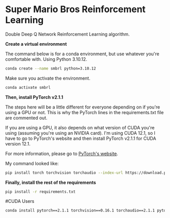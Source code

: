 # Super Mario Bros Reinforcement Learning

Double Deep Q Network Reinforcement Learning algorithm.

**Create a virtual environment**

The command below is for a conda environment, but use whatever you're comfortable with. Using Python 3.10.12.

```bash
conda create --name smbrl python=3.10.12
```

Make sure you activate the environment.

```bash
conda activate smbrl
```

**Then, install PyTorch v2.1.1**

The steps here will be a little different for everyone depending on if you're using a GPU or not. This is why the PyTorch lines in the requirements.txt file are commented out.

If you are using a GPU, it also depends on what version of CUDA you're using (assuming you're using an NVIDIA card). I'm using CUDA 12.1, so I have to go to PyTorch's website and then install PyTorch v2.1.1 for CUDA version 12.1.

For more information, please go to [PyTorch's website](https://pytorch.org/get-started/locally/).

My command looked like:

```bash
pip install torch torchvision torchaudio --index-url https://download.pytorch.org/whl/cu121
```

**Finally, install the rest of the requirements**

```bash
pip install -r requirements.txt
```

#CUDA Users
```bash
conda install pytorch==2.1.1 torchvision==0.16.1 torchaudio==2.1.1 pytorch-cuda=12.1 -c pytorch -c nvidia
```
